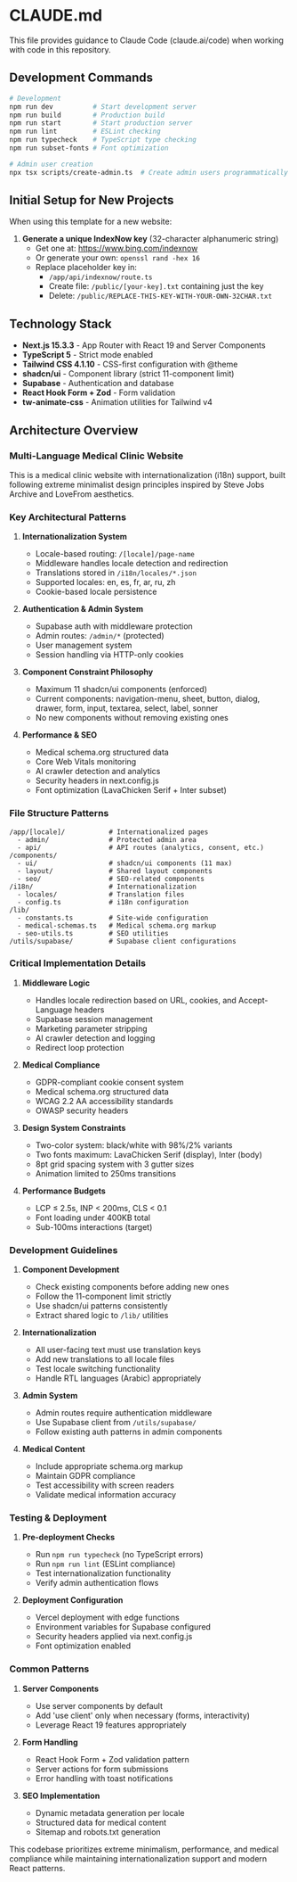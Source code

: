 # CLAUDE.md

This file provides guidance to Claude Code (claude.ai/code) when working with code in this repository.

## Development Commands

```bash
# Development
npm run dev          # Start development server
npm run build        # Production build
npm run start        # Start production server
npm run lint         # ESLint checking
npm run typecheck    # TypeScript type checking
npm run subset-fonts # Font optimization

# Admin user creation
npx tsx scripts/create-admin.ts  # Create admin users programmatically
```

## Initial Setup for New Projects

When using this template for a new website:

1. **Generate a unique IndexNow key** (32-character alphanumeric string)
   - Get one at: https://www.bing.com/indexnow
   - Or generate your own: `openssl rand -hex 16`
   - Replace placeholder key in:
     - `/app/api/indexnow/route.ts`
     - Create file: `/public/[your-key].txt` containing just the key
     - Delete: `/public/REPLACE-THIS-KEY-WITH-YOUR-OWN-32CHAR.txt`

## Technology Stack

- **Next.js 15.3.3** - App Router with React 19 and Server Components
- **TypeScript 5** - Strict mode enabled
- **Tailwind CSS 4.1.10** - CSS-first configuration with @theme
- **shadcn/ui** - Component library (strict 11-component limit)
- **Supabase** - Authentication and database
- **React Hook Form + Zod** - Form validation
- **tw-animate-css** - Animation utilities for Tailwind v4

## Architecture Overview

### Multi-Language Medical Clinic Website
This is a medical clinic website with internationalization (i18n) support, built following extreme minimalist design principles inspired by Steve Jobs Archive and LoveFrom aesthetics.

### Key Architectural Patterns

1. **Internationalization System**
   - Locale-based routing: `/[locale]/page-name`
   - Middleware handles locale detection and redirection
   - Translations stored in `/i18n/locales/*.json`
   - Supported locales: en, es, fr, ar, ru, zh
   - Cookie-based locale persistence

2. **Authentication & Admin System**
   - Supabase auth with middleware protection
   - Admin routes: `/admin/*` (protected)
   - User management system
   - Session handling via HTTP-only cookies

3. **Component Constraint Philosophy**
   - Maximum 11 shadcn/ui components (enforced)
   - Current components: navigation-menu, sheet, button, dialog, drawer, form, input, textarea, select, label, sonner
   - No new components without removing existing ones

4. **Performance & SEO**
   - Medical schema.org structured data
   - Core Web Vitals monitoring
   - AI crawler detection and analytics
   - Security headers in next.config.js
   - Font optimization (LavaChicken Serif + Inter subset)

### File Structure Patterns

```
/app/[locale]/           # Internationalized pages
  - admin/               # Protected admin area
  - api/                 # API routes (analytics, consent, etc.)
/components/
  - ui/                  # shadcn/ui components (11 max)
  - layout/              # Shared layout components
  - seo/                 # SEO-related components
/i18n/                   # Internationalization
  - locales/             # Translation files
  - config.ts            # i18n configuration
/lib/
  - constants.ts         # Site-wide configuration
  - medical-schemas.ts   # Medical schema.org markup
  - seo-utils.ts         # SEO utilities
/utils/supabase/         # Supabase client configurations
```

### Critical Implementation Details

1. **Middleware Logic**
   - Handles locale redirection based on URL, cookies, and Accept-Language headers
   - Supabase session management
   - Marketing parameter stripping
   - AI crawler detection and logging
   - Redirect loop protection

2. **Medical Compliance**
   - GDPR-compliant cookie consent system
   - Medical schema.org structured data
   - WCAG 2.2 AA accessibility standards
   - OWASP security headers

3. **Design System Constraints**
   - Two-color system: black/white with 98%/2% variants
   - Two fonts maximum: LavaChicken Serif (display), Inter (body)
   - 8pt grid spacing system with 3 gutter sizes
   - Animation limited to 250ms transitions

4. **Performance Budgets**
   - LCP ≤ 2.5s, INP < 200ms, CLS < 0.1
   - Font loading under 400KB total
   - Sub-100ms interactions (target)

### Development Guidelines

1. **Component Development**
   - Check existing components before adding new ones
   - Follow the 11-component limit strictly
   - Use shadcn/ui patterns consistently
   - Extract shared logic to `/lib/` utilities

2. **Internationalization**
   - All user-facing text must use translation keys
   - Add new translations to all locale files
   - Test locale switching functionality
   - Handle RTL languages (Arabic) appropriately

3. **Admin System**
   - Admin routes require authentication middleware
   - Use Supabase client from `/utils/supabase/`
   - Follow existing auth patterns in admin components

4. **Medical Content**
   - Include appropriate schema.org markup
   - Maintain GDPR compliance
   - Test accessibility with screen readers
   - Validate medical information accuracy

### Testing & Deployment

1. **Pre-deployment Checks**
   - Run `npm run typecheck` (no TypeScript errors)
   - Run `npm run lint` (ESLint compliance)
   - Test internationalization functionality
   - Verify admin authentication flows

2. **Deployment Configuration**
   - Vercel deployment with edge functions
   - Environment variables for Supabase configured
   - Security headers applied via next.config.js
   - Font optimization enabled

### Common Patterns

1. **Server Components**
   - Use server components by default
   - Add 'use client' only when necessary (forms, interactivity)
   - Leverage React 19 features appropriately

2. **Form Handling**
   - React Hook Form + Zod validation pattern
   - Server actions for form submissions
   - Error handling with toast notifications

3. **SEO Implementation**
   - Dynamic metadata generation per locale
   - Structured data for medical content
   - Sitemap and robots.txt generation

This codebase prioritizes extreme minimalism, performance, and medical compliance while maintaining internationalization support and modern React patterns.